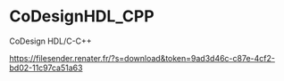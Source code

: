 # CoDesignHDL_CPP
CoDesign HDL/C-C++

https://filesender.renater.fr/?s=download&token=9ad3d46c-c87e-4cf2-bd02-11c97ca51a63
